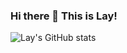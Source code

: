 ### Hi there 👋 This is Lay!

![Lay's GitHub stats](https://github-readme-stats.vercel.app/api?username=NJUPTlay&show_icons=true&theme=shades-of-purple)
<!--
**NJUPTlay/NJUPTlay** is a ✨ _special_ ✨ repository because its `README.md` (this file) appears on your GitHub profile.

Here are some ideas to get you started:

- 🔭 I’m currently working on ...
- 🌱 I’m currently learning ...
- 👯 I’m looking to collaborate on ...
- 🤔 I’m looking for help with ...
- 💬 Ask me about ...
- 📫 How to reach me: ...
- 😄 Pronouns: ...
- ⚡ Fun fact: ...
-->
